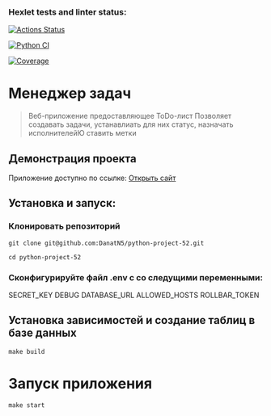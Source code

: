 ### Hexlet tests and linter status:
[![Actions Status](https://github.com/DanatN5/python-project-52/actions/workflows/hexlet-check.yml/badge.svg)](https://github.com/DanatN5/python-project-52/actions)

[![Python CI](https://github.com/DanatN5/python-project-52/actions/workflows/build.yml/badge.svg)](https://github.com/DanatN5/python-project-52/actions/workflows/build.yml)

[![Coverage](https://sonarcloud.io/api/project_badges/measure?project=DanatN5_python-project-52&metric=coverage)](https://sonarcloud.io/summary/new_code?id=DanatN5_python-project-52)



# Менеджер задач

> Веб-приложение предоставляющее ToDo-лист
> Позволяет создавать задачи, устанавлиать для них статус, назначать исполнителейЮ ставить метки

## Демонстрация проекта
Приложение доступно по ссылке: [Открыть сайт](https://python-project-52-rutz.onrender.com/)


## Установка и запуск:
### Клонировать репозиторий
``` 
git clone git@github.com:DanatN5/python-project-52.git
```
````
cd python-project-52
````

### Сконфигурируйте файл .env с со следущими переменными:

SECRET_KEY
DEBUG
DATABASE_URL
ALLOWED_HOSTS
ROLLBAR_TOKEN

## Установка зависимостей и создание таблиц в базе данных
`````
make build
``````

# Запуск приложения
````````
make start
````````